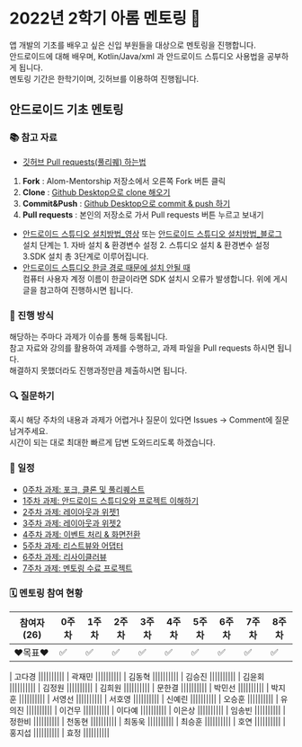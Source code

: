 # 2022년 2학기 아롬 멘토링 📗

앱 개발의 기초를 배우고 싶은 신입 부원들을 대상으로 멘토링을 진행합니다.  
안드로이드에 대해 배우며, Kotlin/Java/xml 과 안드로이드 스튜디오 사용법을 공부하게 됩니다.  
멘토링 기간은 한학기이며, 깃허브를 이용하여 진행됩니다.

## 안드로이드 기초 멘토링

### 📚 참고 자료

-   [깃허브 Pull requests(풀리퀘) 하는법](https://github.com/alom-sejong/2022_2_AlomMentorship/blob/main/How%20to%20pull%20request%20in%20github.pdf)

1. **Fork** : Alom-Mentorship 저장소에서 오른쪽 Fork 버튼 클릭
2. **Clone** : [Github Desktop으로 clone 해오기](https://hello-bryan.tistory.com/201)
3. **Commit&Push** : [Github Desktop으로 commit & push 하기](https://post.naver.com/viewer/postView.nhn?volumeNo=24624153&memberNo=42458017)
4. **Pull requests** : 본인의 저장소로 가서 Pull requests 버튼 누르고 보내기

-   [안드로이드 스튜디오 설치방법\_영상](https://youtu.be/UNKlX9J6m-A) 또는 [안드로이드 스튜디오 설치방법\_블로그](https://webnautes.tistory.com/1126)  
    설치 단계는 1. 자바 설치 & 환경변수 설정 2. 스튜디오 설치 & 환경변수 설정 3.SDK 설치 총 3단계로 이루어집니다.
-   [안드로이드 스튜디오 한글 경로 때문에 설치 안될 때](https://sohees.com/7126/)  
    컴퓨터 사용자 계정 이름이 한글이라면 SDK 설치시 오류가 발생합니다. 위에 게시글을 참고하여 진행하시면 됩니다.

### 📝 진행 방식

해당하는 주마다 과제가 이슈를 통해 등록됩니다.  
참고 자료와 강의를 활용하여 과제를 수행하고, 과제 파일을 Pull requests 하시면 됩니다.  
해결하지 못했더라도 진행과정만큼 제출하시면 됩니다.

### 🔍 질문하기

혹시 해당 주차의 내용과 과제가 어렵거나 질문이 있다면 Issues -> Comment에 질문 남겨주세요.  
시간이 되는 대로 최대한 빠르게 답변 도와드리도록 하겠습니다.

### 📌 일정

-   [0주차 과제: 포크, 클론 및 풀리퀘스트](https://github.com/alom-sejong/2022_2_AlomMentorship/blob/main/How%20to%20pull%20request%20in%20github.pdf)
-   [1주차 과제: 안드로이드 스튜디오와 프로젝트 이해하기](https://github.com/alom-sejong/Alom-Mentorship/blob/main/1%EC%A3%BC%EC%B0%A8_%EC%95%88%EB%93%9C%EB%A1%9C%EC%9D%B4%EB%93%9C%20%ED%94%84%EB%A1%9C%EC%A0%9D%ED%8A%B8%20%EC%95%8C%EA%B8%B0.pdf)
-   [2주차 과제: 레이아웃과 위젯1](https://github.com/alom-sejong/2022_2_AlomMentorship/blob/main/2%EC%A3%BC%EC%B0%A8/2%EC%9E%A5_%EB%A0%88%EC%9D%B4%EC%95%84%EC%9B%83_1.pdf)
-   [3주차 과제: 레이아웃과 위젯2](https://github.com/alom-sejong/2022_2_AlomMentorship/blob/main/3%EC%A3%BC%EC%B0%A8/3%EC%A3%BC%EC%B0%A8%20%ED%95%99%EC%8A%B5%EC%9E%90%EB%A3%8C/3%EC%A3%BC%EC%B0%A8_%ED%95%99%EC%8A%B5%EC%9E%90%EB%A3%8C.MD)
-   [4주차 과제: 이벤트 처리 & 화면전환](https://github.com/alom-sejong/2022_2_AlomMentorship/blob/main/4%EC%A3%BC%EC%B0%A8/4%EC%A3%BC%EC%B0%A8%20%ED%95%99%EC%8A%B5%EC%9E%90%EB%A3%8C/4%EC%A3%BC%EC%B0%A8_%ED%95%99%EC%8A%B5%EC%9E%90%EB%A3%8C.MD)
-   [5주차 과제: 리스트뷰와 어댑터](https://github.com/alom-sejong/2022_2_AlomMentorship)
-   [6주차 과제: 리사이클러뷰](https://github.com/alom-sejong/2022_2_AlomMentorship)
-   [7주차 과제: 멘토링 수료 프로젝트](https://github.com/alom-sejong/2022_2_AlomMentorship)

### 🗓 멘토링 참여 현황

| 참여자 (26) | 0주차              | 1주차              | 2주차              | 3주차              | 4주차              | 5주차              | 6주차              | 7주차              | 8주차              |
| ----------- | ------------------ | ------------------ | ------------------ | ------------------ | ------------------ | ------------------ | ------------------ | ------------------ | ------------------ |
| ❤목표❤      | :white_check_mark: | :white_check_mark: | :white_check_mark: | :white_check_mark: | :white_check_mark: | :white_check_mark: | :white_check_mark: | :white_check_mark: | :white_check_mark: |

| 고다경 ||||||||||
| 곽재민 ||||||||||
| 김동혁 ||||||||||
| 김승진 ||||||||||
| 김윤회 ||||||||||
| 김정원 ||||||||||
| 김희원 ||||||||||
| 문한결 ||||||||||
| 박민선 ||||||||||
| 박지훈 ||||||||||
| 서영선 ||||||||||
| 서호영 ||||||||||
| 신예린 ||||||||||
| 오승훈 ||||||||||
| 유의진 ||||||||||
| 이건무 ||||||||||
| 이다예 ||||||||||
| 이은상 ||||||||||
| 임송빈 ||||||||||
| 정한비 ||||||||||
| 천동현 ||||||||||
| 최동욱 ||||||||||
| 최승훈 ||||||||||
| 호연 ||||||||||
| 홍지섭 ||||||||||
| 효정 ||||||||||
